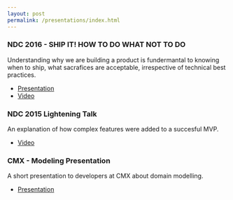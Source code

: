 ```yaml
---
layout: post
permalink: /presentations/index.html
---
```

### NDC 2016 - SHIP IT! HOW TO DO WHAT NOT TO DO
Understanding why we are building a product is fundermantal to knowing when to ship, what sacrafices are acceptable, irrespective of technical best practices.

* [Presentation](https://edblackburn.github.io/NDC-2016/#/)
* [Video](https://vimeo.com/157719638)

### NDC 2015 Lightening Talk
An explanation of how complex features were added to a succesful MVP.

* [Video](https://vimeo.com/113686957)

### CMX - Modeling Presentation
A short presentation to developers at CMX about domain modelling.

* [Presentation](https://edblackburn.github.io/cmx-models-presentation/#/)